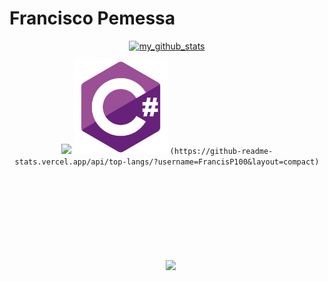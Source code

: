 # Francisco Pemessa

<a align="center" href="https://github.com/FrancisP100?tab=repositories">
    <p align="center">
        <img src="https://github-readme-stats.vercel.app/api?username=FrancisP100&show_icons=true&theme=tokyonight&include_all_commits=true&count_private=true&hide=issues,contribs" alt="my_github_stats" height="150" />

</a>
<br/>

<p align="center">
<code><img height="150" src="https://raw.githubusercontent.com/jmnote/z-icons/master/svg/c.svg"></code>
   <code><img height="150" src="https://raw.githubusercontent.com/devicons/devicon/master/icons/csharp/csharp-original.svg"></code>
   <code>(https://github-readme-stats.vercel.app/api/top-langs/?username=FrancisP100&layout=compact)<code/>

 
  <br/>
  <br/>

  <p align="center"> 
  <img src="https://profile-counter.glitch.me/FrancisP100/count.svg" />
</p>
